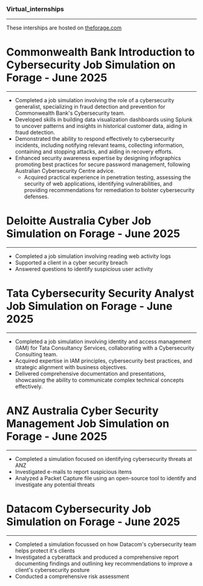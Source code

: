 ### Virtual_internships
---
These interships are hosted on  [theforage.com](https://www.theforage.com/)

# Commonwealth Bank Introduction to Cybersecurity Job Simulation on Forage - June 2025
---
* Completed a job simulation involving the role of a cybersecurity generalist, specializing in fraud detection and prevention for Commonwealth Bank's Cybersecurity team.
* Developed skills in building data visualization dashboards using Splunk to uncover patterns and insights in historical customer data, aiding in fraud detection.
* Demonstrated the ability to respond effectively to cybersecurity incidents, including notifying relevant teams, collecting information, containing and stopping attacks, and aiding in recovery efforts.
* Enhanced security awareness expertise by designing infographics promoting best practices for secure password management, following Australian Cybersecurity Centre advice.
  * Acquired practical experience in penetration testing, assessing the security of web applications, identifying vulnerabilities, and providing recommendations for remediation to bolster cybersecurity defenses.

# Deloitte Australia Cyber Job Simulation on Forage - June 2025
---
*	Completed a job simulation involving reading web activity logs
*	Supported a client in a cyber security breach
*	Answered questions to identify suspicious user activity

# Tata Cybersecurity Security Analyst Job Simulation on Forage - June 2025
---
*	Completed a job simulation involving identity and access management (IAM) for Tata Consultancy Services, collaborating with a Cybersecurity Consulting team.
*	Acquired expertise in IAM principles, cybersecurity best practices, and strategic alignment with business objectives.
*	Delivered comprehensive documentation and presentations, showcasing the ability to communicate complex technical concepts effectively.

# ANZ Australia Cyber Security Management Job Simulation on Forage - June 2025
---
*	Completed a simulation focused on identifying cybersecurity threats at ANZ
*	Investigated e-mails to report suspicious items
*	Analyzed a Packet Capture file using an open-source tool to identify and investigate any potential threats

# Datacom Cybersecurity Job Simulation on Forage - June 2025
---

 * Completed a simulation focussed on how Datacom's cybersecurity team helps
   protect it's clients
 * Investigated a cyberattack and produced a comprehensive report documenting
   findings and outlining key recommendations to improve a client's
   cybersecurity posture
 * Conducted a comprehensive risk assessment
